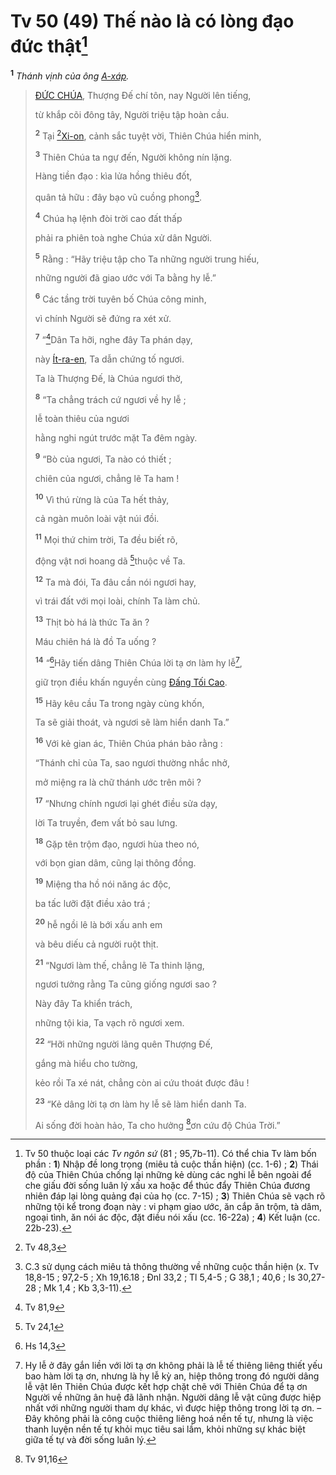 # Tv 50 (49) Thế nào là có lòng đạo đức thật[^1-bd982991-da00-4aad-97d0-0ed7704a733d]
<sup><b>1</b></sup> *Thánh vịnh của ông [A-xáp]().*

> [ĐỨC CHÚA](), Thượng Đế chí tôn, nay Người lên tiếng,
>
> từ khắp cõi đông tây, Người triệu tập hoàn cầu.
>
> <sup><b>2</b></sup> Tại [^1@-bd982991-da00-4aad-97d0-0ed7704a733d][Xi-on](), cảnh sắc tuyệt vời, Thiên Chúa hiển minh,
>
> <sup><b>3</b></sup> Thiên Chúa ta ngự đến, Người không nín lặng.
>
> Hàng tiền đạo : kìa lửa hồng thiêu đốt,
>
> quân tả hữu : đây bạo vũ cuồng phong[^2-bd982991-da00-4aad-97d0-0ed7704a733d].
>
> <sup><b>4</b></sup> Chúa hạ lệnh đòi trời cao đất thấp
>
> phải ra phiên toà nghe Chúa xử dân Người.
>
> <sup><b>5</b></sup> Rằng : “Hãy triệu tập cho Ta những người trung hiếu,
>
> những người đã giao ước với Ta bằng hy lễ.”
>
> <sup><b>6</b></sup> Các tầng trời tuyên bố Chúa công minh,
>
> vì chính Người sẽ đứng ra xét xử.
>
> <sup><b>7</b></sup> “[^2@-bd982991-da00-4aad-97d0-0ed7704a733d]Dân Ta hỡi, nghe đây Ta phán dạy,
>
> này [Ít-ra-en](), Ta dẫn chứng tố ngươi.
>
> Ta là Thượng Đế, là Chúa ngươi thờ,
>
> <sup><b>8</b></sup> “Ta chẳng trách cứ ngươi về hy lễ ;
>
> lễ toàn thiêu của ngươi
>
> hằng nghi ngút trước mặt Ta đêm ngày.
>
> <sup><b>9</b></sup> “Bò của ngươi, Ta nào có thiết ;
>
> chiên của ngươi, chẳng lẽ Ta ham !
>
> <sup><b>10</b></sup> Vì thú rừng là của Ta hết thảy,
>
> cả ngàn muôn loài vật núi đồi.
>
> <sup><b>11</b></sup> Mọi thứ chim trời, Ta đều biết rõ,
>
> động vật nơi hoang dã [^3@-bd982991-da00-4aad-97d0-0ed7704a733d]thuộc về Ta.
>
> <sup><b>12</b></sup> Ta mà đói, Ta đâu cần nói ngươi hay,
>
> vì trái đất với mọi loài, chính Ta làm chủ.
>
> <sup><b>13</b></sup> Thịt bò há là thức Ta ăn ?
>
> Máu chiên há là đồ Ta uống ?
>
> <sup><b>14</b></sup> “[^4@-bd982991-da00-4aad-97d0-0ed7704a733d]Hãy tiến dâng Thiên Chúa lời tạ ơn làm hy lễ[^3-bd982991-da00-4aad-97d0-0ed7704a733d],
>
> giữ trọn điều khấn nguyền cùng [Đấng Tối Cao]().
>
> <sup><b>15</b></sup> Hãy kêu cầu Ta trong ngày cùng khốn,
>
> Ta sẽ giải thoát, và ngươi sẽ làm hiển danh Ta.”
>
> <sup><b>16</b></sup> Với kẻ gian ác, Thiên Chúa phán bảo rằng :
>
> “Thánh chỉ của Ta, sao ngươi thường nhắc nhở,
>
> mở miệng ra là chữ thánh ước trên môi ?
>
> <sup><b>17</b></sup> “Nhưng chính ngươi lại ghét điều sửa dạy,
>
> lời Ta truyền, đem vất bỏ sau lưng.
>
> <sup><b>18</b></sup> Gặp tên trộm đạo, ngươi hùa theo nó,
>
> với bọn gian dâm, cũng lại thông đồng.
>
> <sup><b>19</b></sup> Miệng tha hồ nói năng ác độc,
>
> ba tấc lưỡi đặt điều xảo trá ;
>
> <sup><b>20</b></sup> hễ ngồi lê là bới xấu anh em
>
> và bêu diếu cả người ruột thịt.
>
> <sup><b>21</b></sup> “Ngươi làm thế, chẳng lẽ Ta thinh lặng,
>
> ngươi tưởng rằng Ta cũng giống ngươi sao ?
>
> Này đây Ta khiển trách,
>
> những tội kia, Ta vạch rõ ngươi xem.
>
> <sup><b>22</b></sup> “Hỡi những người lãng quên Thượng Đế,
>
> gắng mà hiểu cho tường,
>
> kẻo rồi Ta xé nát, chẳng còn ai cứu thoát được đâu !
>
> <sup><b>23</b></sup> “Kẻ dâng lời tạ ơn làm hy lễ sẽ làm hiển danh Ta.
>
> Ai sống đời hoàn hảo, Ta cho hưởng [^5@-bd982991-da00-4aad-97d0-0ed7704a733d]ơn cứu độ Chúa Trời.”

[^1-bd982991-da00-4aad-97d0-0ed7704a733d]: Tv 50 thuộc loại các *Tv ngôn sứ* (81 ; 95,7b-11). Có thể chia Tv làm bốn phần : **1**) Nhập đề long trọng (miêu tả cuộc thần hiện) (cc. 1-6) ; **2**) Thái độ của Thiên Chúa chống lại những kẻ dùng các nghi lễ bên ngoài để che giấu đời sống luân lý xấu xa hoặc để thúc đẩy Thiên Chúa đương nhiên đáp lại lòng quảng đại của họ (cc. 7-15) ; **3**) Thiên Chúa sẽ vạch rõ những tội kể trong đoạn này : vi phạm giao ước, ăn cắp ăn trộm, tà dâm, ngoại tình, ăn nói ác độc, đặt điều nói xấu (cc. 16-22a) ; **4**) Kết luận (cc. 22b-23).
[^2-bd982991-da00-4aad-97d0-0ed7704a733d]: C.3 sử dụng cách miêu tả thông thường về những cuộc thần hiện (x. Tv 18,8-15 ; 97,2-5 ; Xh 19,16.18 ; Đnl 33,2 ; Tl 5,4-5 ; G 38,1 ; 40,6 ; Is 30,27-28 ; Mk 1,4 ; Kb 3,3-11).
[^3-bd982991-da00-4aad-97d0-0ed7704a733d]: Hy lễ ở đây gắn liền với lời tạ ơn không phải là lễ tế thiêng liêng thiết yếu bao hàm lời tạ ơn, nhưng là hy lễ kỳ an, hiệp thông trong đó người dâng lễ vật lên Thiên Chúa được kết hợp chặt chẽ với Thiên Chúa để tạ ơn Người về những ân huệ đã lãnh nhận. Người dâng lễ vật cũng được hiệp nhất với những người tham dự khác, vì được hiệp thông trong lời tạ ơn. – Đây không phải là công cuộc thiêng liêng hoá nền tế tự, nhưng là việc thanh luyện nền tế tự khỏi mục tiêu sai lầm, khỏi những sự khác biệt giữa tế tự và đời sống luân lý.
[^1@-bd982991-da00-4aad-97d0-0ed7704a733d]: Tv 48,3
[^2@-bd982991-da00-4aad-97d0-0ed7704a733d]: Tv 81,9
[^3@-bd982991-da00-4aad-97d0-0ed7704a733d]: Tv 24,1
[^4@-bd982991-da00-4aad-97d0-0ed7704a733d]: Hs 14,3
[^5@-bd982991-da00-4aad-97d0-0ed7704a733d]: Tv 91,16